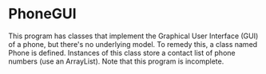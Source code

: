 # PhoneGUI

This program has classes that implement the Graphical User Interface (GUI) of a phone, but there's no underlying model. To remedy this, a class named Phone is defined. Instances of this class store a contact list of phone numbers (use an ArrayList). Note that this program is incomplete.
